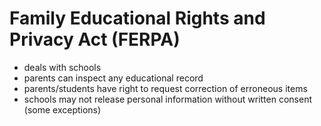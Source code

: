# Family Educational Rights and Privacy Act (FERPA)

- deals with schools
- parents can inspect any educational record
- parents/students have right to request correction of erroneous items
- schools may not release personal information without written consent (some exceptions)
